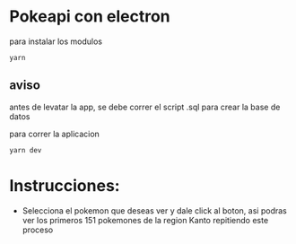 # Pokeapi con electron

para instalar los modulos 

```
yarn
```

## aviso
antes de levatar la app, se debe correr el script .sql para crear la base de datos

para correr la aplicacion

```
yarn dev
```

# Instrucciones:

- Selecciona el pokemon que deseas ver y dale click al boton, asi podras ver los primeros 151 pokemones de la region Kanto repitiendo este proceso

